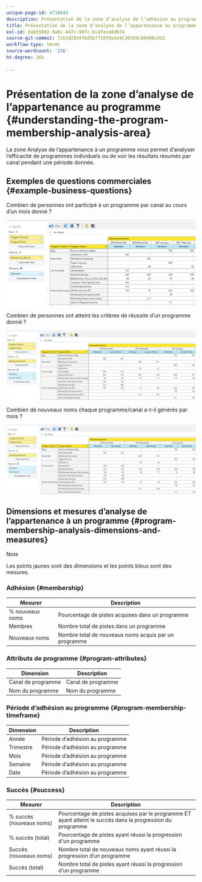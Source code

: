 ```yaml
---
unique-page-id: 4718640
description: Présentation de la zone d’analyse de l’adhésion au programme - Documents Marketo - Documentation du produit
title: Présentation de la zone d’analyse de l’appartenance au programme
exl-id: dab55802-9a6c-447c-99fc-bc4fece6d674
source-git-commit: 72e1d29347bd5b77107da1e9c30169cb6490c432
workflow-type: tm+mt
source-wordcount: '236'
ht-degree: 16%

---
```


# Présentation de la zone d’analyse de l’appartenance au programme {#understanding-the-program-membership-analysis-area}

La zone Analyse de l’appartenance à un programme vous permet d’analyser l’efficacité de programmes individuels ou de voir les résultats résumés par canal pendant une période donnée.

## Exemples de questions commerciales {#example-business-questions}

Combien de personnes ont participé à un programme par canal au cours d’un mois donné ?

![](assets/one-2.png)

Combien de personnes ont atteint les critères de réussite d’un programme donné ?

![](assets/two-2.png)

Combien de nouveaux noms chaque programme/canal a-t-il générés par mois ?

![](assets/three-2.png)

## Dimensions et mesures d’analyse de l’appartenance à un programme {#program-membership-analysis-dimensions-and-measures}

>[!NOTE]
>
>Les points jaunes sont des dimensions et les points bleus sont des mesures.

### Adhésion {#membership}

| Mesurer | Description |
|---|---|
| % nouveaux noms | Pourcentage de pistes acquises dans un programme |
| Membres | Nombre total de pistes dans un programme |
| Nouveaux noms | Nombre total de nouveaux noms acquis par un programme |

### Attributs de programme {#program-attributes}

| Dimension | Description |
|---|---|
| Canal de programme | Canal de programme |
| Nom du programme | Nom du programme |

### Période d’adhésion au programme {#program-membership-timeframe}

| Dimension | Description |
|---|---|
| Année | Période d’adhésion au programme |
| Trimestre | Période d’adhésion au programme |
| Mois | Période d’adhésion au programme |
| Semaine | Période d’adhésion au programme |
| Date | Période d’adhésion au programme |

### Succès {#success}

| Mesurer | Description |
|---|---|
| % succès (nouveaux noms) | Pourcentage de pistes acquises par le programme ET ayant atteint le succès dans la progression du programme |
| % succès (total) | Pourcentage de pistes ayant réussi la progression d&#39;un programme |
| Succès (nouveaux noms) | Nombre total de nouveaux noms ayant réussi la progression d’un programme |
| Succès (total) | Nombre total de pistes ayant réussi la progression d’un programme |
